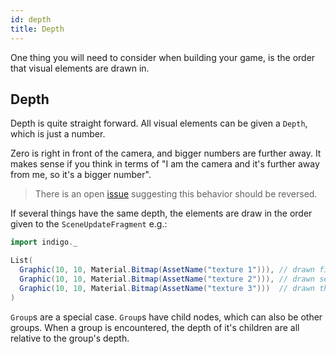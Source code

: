 ```yaml
---
id: depth
title: Depth
---
```


One thing you will need to consider when building your game, is the order that visual elements are drawn in.

## Depth

Depth is quite straight forward. All visual elements can be given a `Depth`, which is just a number.

Zero is right in front of the camera, and bigger numbers are further away. It makes sense if you think in terms of "I am the camera and it's further away from me, so it's a bigger number".

> There is an open [issue](https://github.com/PurpleKingdomGames/indigo/issues/223) suggesting this behavior should be reversed.

If several things have the same depth, the elements are draw in the order given to the `SceneUpdateFragment` e.g.:

```scala mdoc:silent
import indigo._

List(
  Graphic(10, 10, Material.Bitmap(AssetName("texture 1"))), // drawn first (on the bottom)
  Graphic(10, 10, Material.Bitmap(AssetName("texture 2"))), // drawn second (on top of graphic1)
  Graphic(10, 10, Material.Bitmap(AssetName("texture 3")))  // drawn third (drawn last on top of graphic2)
)
```

`Group`s are a special case. `Group`s have child nodes, which can also be other groups. When a group is encountered, the depth of it's children are all relative to the group's depth.
